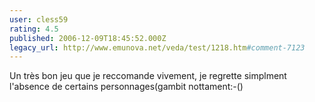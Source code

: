 ```yaml
---
user: cless59
rating: 4.5
published: 2006-12-09T18:45:52.000Z
legacy_url: http://www.emunova.net/veda/test/1218.htm#comment-7123
---
```

Un très bon jeu que je reccomande vivement, je regrette simplment l'absence de certains personnages(gambit nottament:-()
